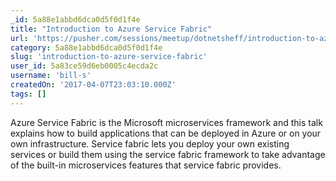 ```yaml
---
_id: 5a88e1abbd6dca0d5f0d1f4e
title: "Introduction to Azure Service Fabric"
url: 'https://pusher.com/sessions/meetup/dotnetsheff/introduction-to-azure-service-fabric'
category: 5a88e1abbd6dca0d5f0d1f4e
slug: 'introduction-to-azure-service-fabric'
user_id: 5a83ce59d6eb0005c4ecda2c
username: 'bill-s'
createdOn: '2017-04-07T23:03:10.000Z'
tags: []
---
```


Azure Service Fabric is the Microsoft microservices framework and this talk explains how to build applications that can be deployed in Azure or on your own infrastructure. Service fabric lets you deploy your own existing services or build them using the service fabric framework to take advantage of the built-in microservices features that service fabric provides.
